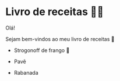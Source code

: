 # Livro de receitas :man_cook: #

Olá!

Sejam bem-vindos ao meu livro de receitas :wave:

- Strogonoff de frango :chicken:

- Pavê

- Rabanada
